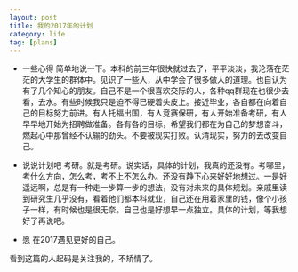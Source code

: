 ```yaml
---
layout: post
title: 我的2017年的计划
category: life
tag: [plans]
---
```


* 一些心得
简单地说一下。本科的前三年很快就过去了，平平淡淡，我沦落在茫茫的大学生的群体中。见识了一些人，从中学会了很多做人的道理。也自认为有了几个知心的朋友。自己不是一个很喜欢交际的人，各种qq群现在也很少去看，去水。有些时候我只是迫不得已硬着头皮上。接近毕业，各自都在向着自己的目标努力前进。有人托福出国，有人竞赛保研，有人开始准备考研，有人早早地开始为招聘做准备。各有各的目标，希望我们都在为自己的梦想奋斗，燃起心中那曾经不认输的劲头。不要被现实打败。认清现实，努力的去改变自己。

* 说说计划吧
考研。就是考研。说实话，具体的计划，我真的还没有。考哪里，考什么方向，怎么考，考不上不怎么办。还没有静下心来好好地想过。一是好遥远啊，总是有一种走一步算一步的想法，没有对未来的具体规划。亲戚里读到研究生几乎没有，看着他们都本科就业，自己还在用着家里的钱，像个小孩子一样，有时候也是很无奈。自己也是好想早一点独立。具体的计划，等我想好了再说吧。

* 愿
在2017遇见更好的自己。

看到这篇的人起码是关注我的，不矫情了。
